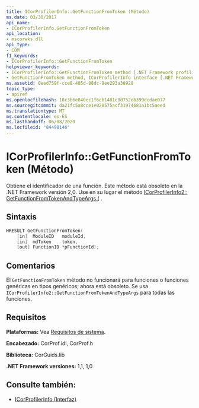 ```yaml
---
title: ICorProfilerInfo::GetFunctionFromToken (Método)
ms.date: 03/30/2017
api_name:
- ICorProfilerInfo.GetFunctionFromToken
api_location:
- mscorwks.dll
api_type:
- COM
f1_keywords:
- ICorProfilerInfo::GetFunctionFromToken
helpviewer_keywords:
- ICorProfilerInfo::GetFunctionFromToken method [.NET Framework profiling]
- GetFunctionFromToken method, ICorProfilerInfo interface [.NET Framework profiling]
ms.assetid: 0eed759f-cce8-405d-88dc-9ee293a38928
topic_type:
- apiref
ms.openlocfilehash: 18c3b6e840ec1f6cb1481c8d752e6399dcdae077
ms.sourcegitcommit: da21fc5a8cce1e028575acf31974681a1bc5aeed
ms.translationtype: MT
ms.contentlocale: es-ES
ms.lasthandoff: 06/08/2020
ms.locfileid: "84498146"
---
```

# <a name="icorprofilerinfogetfunctionfromtoken-method"></a>ICorProfilerInfo::GetFunctionFromToken (Método)
Obtiene el identificador de una función. Este método está obsoleto en la .NET Framework versión 2,0. Use en su lugar el método [ICorProfilerInfo2:: GetFunctionFromTokenAndTypeArgs (](icorprofilerinfo2-getfunctionfromtokenandtypeargs-method.md) .  
  
## <a name="syntax"></a>Sintaxis  
  
```cpp  
HRESULT GetFunctionFromToken(  
    [in]  ModuleID   moduleId,  
    [in]  mdToken    token,  
    [out] FunctionID *pFunctionId);  
```  
  
## <a name="remarks"></a>Comentarios  
 El `GetFunctionFromToken` método no funcionará para funciones o funciones genéricas en tipos genéricos; ahora está obsoleto. Se usa `ICorProfilerInfo2::GetFunctionFromTokenAndTypeArgs` para todas las funciones.  
  
## <a name="requirements"></a>Requisitos  
 **Plataformas:** Vea [Requisitos de sistema](../../get-started/system-requirements.md).  
  
 **Encabezado:** CorProf.idl, CorProf.h  
  
 **Biblioteca:** CorGuids.lib  
  
 **.NET Framework versiones:** 1,1, 1,0  
  
## <a name="see-also"></a>Consulte también:

- [ICorProfilerInfo (Interfaz)](icorprofilerinfo-interface.md)
